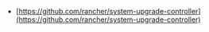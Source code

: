  - [https://github.com/rancher/system-upgrade-controller](https://github.com/rancher/system-upgrade-controller)